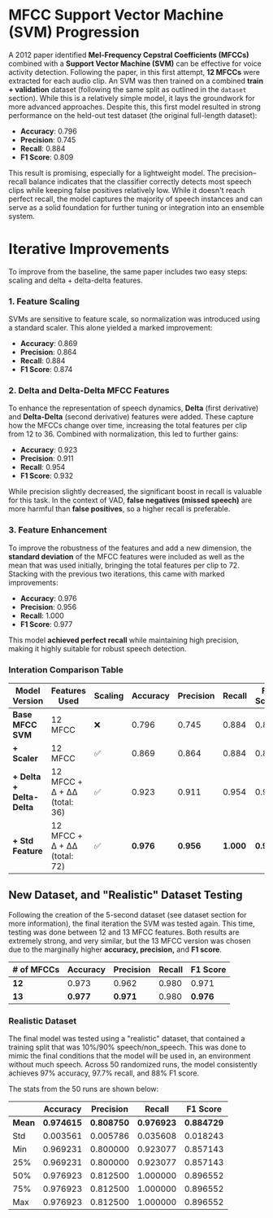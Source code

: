 # MFCC Support Vector Machine (SVM) Progression

A 2012 paper identified **Mel-Frequency Cepstral Coefficients (MFCCs)** combined with a **Support Vector Machine (SVM)** can be effective for voice activity detection. Following the paper, in this first attempt, **12 MFCCs** were extracted for each audio clip. An SVM was then trained on a combined **train + validation** dataset (following the same split as outlined in the `dataset` section). While this is a relatively simple model, it lays the groundwork for more advanced approaches. Despite this, this first model resulted in strong performance on the held-out test dataset (the original full-length dataset):
- **Accuracy**: 0.796
- **Precision**: 0.745
- **Recall**: 0.884
- **F1 Score**: 0.809

This result is promising, especially for a lightweight model. The precision–recall balance indicates that the classifier correctly detects most speech clips while keeping false positives relatively low. While it doesn't reach perfect recall, the model captures the majority of speech instances and can serve as a solid foundation for further tuning or integration into an ensemble system.

# Iterative Improvements
To improve from the baseline, the same paper includes two easy steps: scaling and delta + delta-delta features.

### 1. Feature Scaling  
SVMs are sensitive to feature scale, so normalization was introduced using a standard scaler. This alone yielded a marked improvement:

- **Accuracy**: 0.869  
- **Precision**: 0.864  
- **Recall**: 0.884  
- **F1 Score**: 0.874  

### 2. Delta and Delta-Delta MFCC Features  
To enhance the representation of speech dynamics, **Delta** (first derivative) and **Delta-Delta** (second derivative) features were added. These capture how the MFCCs change over time, increasing the total features per clip from 12 to 36. Combined with normalization, this led to further gains:

- **Accuracy**: 0.923  
- **Precision**: 0.911  
- **Recall**: 0.954  
- **F1 Score**: 0.932  

While precision slightly decreased, the significant boost in recall is valuable for this task. In the context of VAD, **false negatives (missed speech)** are more harmful than **false positives**, so a higher recall is preferable.

### 3. Feature Enhancement
To improve the robustness of the features and add a new dimension, the **standard deviation** of the MFCC features were included as well as the mean that was used initially, bringing the total features per clip to 72. Stacking with the previous two iterations, this came with marked improvements:

- **Accuracy**: 0.976 
- **Precision**: 0.956 
- **Recall**: 1.000 
- **F1 Score**: 0.977

This model **achieved perfect recall** while maintaining high precision, making it highly suitable for robust speech detection.

### Interation Comparison Table

| Model Version             | Features Used                | Scaling | Accuracy  | Precision | Recall    | F1 Score  |
|---------------------------|------------------------------|---------|-----------|-----------|-----------|-----------|
| **Base MFCC SVM**         | 12 MFCC                      | ❌       | 0.796     | 0.745     | 0.884     | 0.809     |
| **+ Scaler**              | 12 MFCC                      | ✅       | 0.869     | 0.864     | 0.884     | 0.874     |
| **+ Delta + Delta-Delta** | 12 MFCC + Δ + ΔΔ (total: 36) | ✅       | 0.923     | 0.911     | 0.954     | 0.932     |
| **+ Std Feature**         | 12 MFCC + Δ + ΔΔ (total: 72) | ✅       | **0.976** | **0.956** | **1.000** | **0.977** |

## New Dataset, and "Realistic" Dataset Testing
Following the creation of the 5-second dataset (see dataset section for more information), the final iteration the SVM was tested again. This time, testing was done between 12 and 13 MFCC features. Both results are extremely strong, and very similar, but the 13 MFCC version was chosen due to the marginally higher **accuracy, precision,** and **F1 score**.

| # of MFCCs | Accuracy  | Precision | Recall | F1 Score  |
|------------|-----------|-----------|--------|-----------|
| **12**     | 0.973     | 0.962     | 0.980  | 0.971     |
| **13**     | **0.977** | **0.971** | 0.980  | **0.976** |

### Realistic Dataset
The final model was tested using a "realistic" dataset, that contained a training split that was 10%/90% speech/non_speech. This was done to mimic the final conditions that the model will be used in, an environment without much speech. Across 50 randomized runs, the model consistently achieves 97% accuracy, 97.7% recall, and 88% F1 score.

The stats from the 50 runs are shown below:

|        | Accuracy | Precision | Recall   | F1 Score |
|--------|----------|-----------|----------|----------|
| **Mean**   | **0.974615** | **0.808750** | **0.976923** | **0.884729** |
| Std    | 0.003561 | 0.005786  | 0.035608 | 0.018243 |
| Min    | 0.969231 | 0.800000  | 0.923077 | 0.857143 |
| 25%    | 0.969231 | 0.800000  | 0.923077 | 0.857143 |
| 50%    | 0.976923 | 0.812500  | 1.000000 | 0.896552 |
| 75%    | 0.976923 | 0.812500  | 1.000000 | 0.896552 |
| Max    | 0.976923 | 0.812500  | 1.000000 | 0.896552 |

